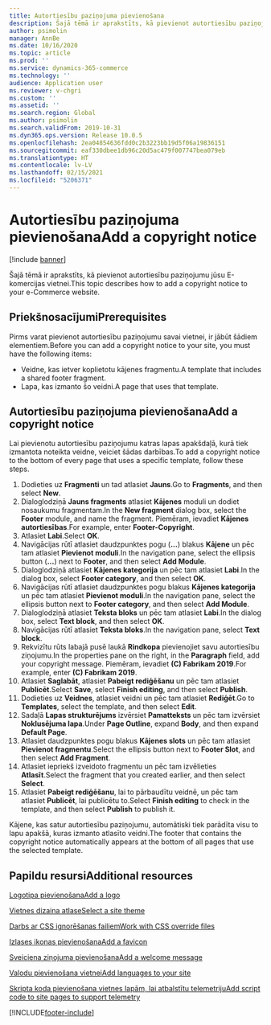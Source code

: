 ```yaml
---
title: Autortiesību paziņojuma pievienošana
description: Šajā tēmā ir aprakstīts, kā pievienot autortiesību paziņojumu jūsu E-komercijas vietnei.
author: psimolin
manager: AnnBe
ms.date: 10/16/2020
ms.topic: article
ms.prod: ''
ms.service: dynamics-365-commerce
ms.technology: ''
audience: Application user
ms.reviewer: v-chgri
ms.custom: ''
ms.assetid: ''
ms.search.region: Global
ms.author: psimolin
ms.search.validFrom: 2019-10-31
ms.dyn365.ops.version: Release 10.0.5
ms.openlocfilehash: 2ea04854636fdd0c2b3223bb19d5f06a19836151
ms.sourcegitcommit: eaf330dbee1db96c20d5ac479f007747bea079eb
ms.translationtype: HT
ms.contentlocale: lv-LV
ms.lasthandoff: 02/15/2021
ms.locfileid: "5206371"
---
```

# <a name="add-a-copyright-notice"></a><span data-ttu-id="263af-103">Autortiesību paziņojuma pievienošana</span><span class="sxs-lookup"><span data-stu-id="263af-103">Add a copyright notice</span></span>

[!include [banner](includes/banner.md)]

<span data-ttu-id="263af-104">Šajā tēmā ir aprakstīts, kā pievienot autortiesību paziņojumu jūsu E-komercijas vietnei.</span><span class="sxs-lookup"><span data-stu-id="263af-104">This topic describes how to add a copyright notice to your e-Commerce website.</span></span>

## <a name="prerequisites"></a><span data-ttu-id="263af-105">Priekšnosacījumi</span><span class="sxs-lookup"><span data-stu-id="263af-105">Prerequisites</span></span>

<span data-ttu-id="263af-106">Pirms varat pievienot autortiesību paziņojumu savai vietnei, ir jābūt šādiem elementiem.</span><span class="sxs-lookup"><span data-stu-id="263af-106">Before you can add a copyright notice to your site, you must have the following items:</span></span>

- <span data-ttu-id="263af-107">Veidne, kas ietver koplietotu kājenes fragmentu.</span><span class="sxs-lookup"><span data-stu-id="263af-107">A template that includes a shared footer fragment.</span></span>
- <span data-ttu-id="263af-108">Lapa, kas izmanto šo veidni.</span><span class="sxs-lookup"><span data-stu-id="263af-108">A page that uses that template.</span></span>

## <a name="add-a-copyright-notice"></a><span data-ttu-id="263af-109">Autortiesību paziņojuma pievienošana</span><span class="sxs-lookup"><span data-stu-id="263af-109">Add a copyright notice</span></span>

<span data-ttu-id="263af-110">Lai pievienotu autortiesību paziņojumu katras lapas apakšdaļā, kurā tiek izmantota noteikta veidne, veiciet šādas darbības.</span><span class="sxs-lookup"><span data-stu-id="263af-110">To add a copyright notice to the bottom of every page that uses a specific template, follow these steps.</span></span>

1. <span data-ttu-id="263af-111">Dodieties uz **Fragmenti** un tad atlasiet **Jauns**.</span><span class="sxs-lookup"><span data-stu-id="263af-111">Go to **Fragments**, and then select **New**.</span></span>
1. <span data-ttu-id="263af-112">Dialoglodziņā **Jauns fragments** atlasiet **Kājenes** moduli un dodiet nosaukumu fragmentam.</span><span class="sxs-lookup"><span data-stu-id="263af-112">In the **New fragment** dialog box, select the **Footer** module, and name the fragment.</span></span> <span data-ttu-id="263af-113">Piemēram, ievadiet **Kājenes autortiesības**.</span><span class="sxs-lookup"><span data-stu-id="263af-113">For example, enter **Footer-Copyright**.</span></span>
1. <span data-ttu-id="263af-114">Atlasiet **Labi**.</span><span class="sxs-lookup"><span data-stu-id="263af-114">Select **OK**.</span></span>
1. <span data-ttu-id="263af-115">Navigācijas rūtī atlasiet daudzpunktes pogu (**...**) blakus **Kājene** un pēc tam atlasiet **Pievienot moduli**.</span><span class="sxs-lookup"><span data-stu-id="263af-115">In the navigation pane, select the ellipsis button (**...**) next to **Footer**, and then select **Add Module**.</span></span>
1. <span data-ttu-id="263af-116">Dialoglodziņā atlasiet **Kājenes kategorija** un pēc tam atlasiet **Labi**.</span><span class="sxs-lookup"><span data-stu-id="263af-116">In the dialog box, select **Footer category**, and then select **OK**.</span></span>
1. <span data-ttu-id="263af-117">Navigācijas rūtī atlasiet daudzpunktes pogu blakus **Kājenes kategorija** un pēc tam atlasiet **Pievienot moduli**.</span><span class="sxs-lookup"><span data-stu-id="263af-117">In the navigation pane, select the ellipsis button next to **Footer category**, and then select **Add Module**.</span></span>
1. <span data-ttu-id="263af-118">Dialoglodziņā atlasiet **Teksta bloks** un pēc tam atlasiet **Labi**.</span><span class="sxs-lookup"><span data-stu-id="263af-118">In the dialog box, select **Text block**, and then select **OK**.</span></span>
1. <span data-ttu-id="263af-119">Navigācijas rūtī atlasiet **Teksta bloks**.</span><span class="sxs-lookup"><span data-stu-id="263af-119">In the navigation pane, select **Text block**.</span></span>
1. <span data-ttu-id="263af-120">Rekvizītu rūts labajā pusē laukā **Rindkopa** pievienojiet savu autortiesību ziņojumu.</span><span class="sxs-lookup"><span data-stu-id="263af-120">In the properties pane on the right, in the **Paragraph** field, add your copyright message.</span></span> <span data-ttu-id="263af-121">Piemēram, ievadiet **(C) Fabrikam 2019**.</span><span class="sxs-lookup"><span data-stu-id="263af-121">For example, enter **(C) Fabrikam 2019**.</span></span>
1. <span data-ttu-id="263af-122">Atlasiet **Saglabāt**, atlasiet **Pabeigt rediģēšanu** un pēc tam atlasiet **Publicēt**.</span><span class="sxs-lookup"><span data-stu-id="263af-122">Select **Save**, select **Finish editing**, and then select **Publish**.</span></span>
1. <span data-ttu-id="263af-123">Dodieties uz **Veidnes**, atlasiet veidni un pēc tam atlasiet **Rediģēt**.</span><span class="sxs-lookup"><span data-stu-id="263af-123">Go to **Templates**, select the template, and then select **Edit**.</span></span>
1. <span data-ttu-id="263af-124">Sadaļā **Lapas strukturējums** izvērsiet **Pamatteksts** un pēc tam izvērsiet **Noklusējuma lapa**.</span><span class="sxs-lookup"><span data-stu-id="263af-124">Under **Page Outline**, expand **Body**, and then expand **Default Page**.</span></span>
1. <span data-ttu-id="263af-125">Atlasiet daudzpunktes pogu blakus **Kājenes slots** un pēc tam atlasiet **Pievienot fragmentu**.</span><span class="sxs-lookup"><span data-stu-id="263af-125">Select the ellipsis button next to **Footer Slot**, and then select **Add Fragment**.</span></span>
1. <span data-ttu-id="263af-126">Atlasiet iepriekš izveidoto fragmentu un pēc tam izvēlieties **Atlasīt**.</span><span class="sxs-lookup"><span data-stu-id="263af-126">Select the fragment that you created earlier, and then select **Select**.</span></span>
1. <span data-ttu-id="263af-127">Atlasiet **Pabeigt rediģēšanu**, lai to pārbaudītu veidnē, un pēc tam atlasiet **Publicēt**, lai publicētu to.</span><span class="sxs-lookup"><span data-stu-id="263af-127">Select **Finish editing** to check in the template, and then select **Publish** to publish it.</span></span>

<span data-ttu-id="263af-128">Kājene, kas satur autortiesību paziņojumu, automātiski tiek parādīta visu to lapu apakšā, kuras izmanto atlasīto veidni.</span><span class="sxs-lookup"><span data-stu-id="263af-128">The footer that contains the copyright notice automatically appears at the bottom of all pages that use the selected template.</span></span>

## <a name="additional-resources"></a><span data-ttu-id="263af-129">Papildu resursi</span><span class="sxs-lookup"><span data-stu-id="263af-129">Additional resources</span></span>

[<span data-ttu-id="263af-130">Logotipa pievienošana</span><span class="sxs-lookup"><span data-stu-id="263af-130">Add a logo</span></span>](add-logo.md)

[<span data-ttu-id="263af-131">Vietnes dizaina atlase</span><span class="sxs-lookup"><span data-stu-id="263af-131">Select a site theme</span></span>](select-site-theme.md)

[<span data-ttu-id="263af-132">Darbs ar CSS ignorēšanas failiem</span><span class="sxs-lookup"><span data-stu-id="263af-132">Work with CSS override files</span></span>](css-override-files.md)

[<span data-ttu-id="263af-133">Izlases ikonas pievienošana</span><span class="sxs-lookup"><span data-stu-id="263af-133">Add a favicon</span></span>](add-favicon.md)

[<span data-ttu-id="263af-134">Sveiciena ziņojuma pievienošana</span><span class="sxs-lookup"><span data-stu-id="263af-134">Add a welcome message</span></span>](add-welcome-message.md)

[<span data-ttu-id="263af-135">Valodu pievienošana vietnei</span><span class="sxs-lookup"><span data-stu-id="263af-135">Add languages to your site</span></span>](add-languages-to-site.md)

[<span data-ttu-id="263af-136">Skripta koda pievienošana vietnes lapām, lai atbalstītu telemetriju</span><span class="sxs-lookup"><span data-stu-id="263af-136">Add script code to site pages to support telemetry</span></span>](add-telemetry.md)



[!INCLUDE[footer-include](../includes/footer-banner.md)]